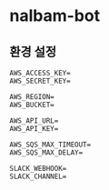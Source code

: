# nalbam-bot

## 환경 설정
```
AWS_ACCESS_KEY=
AWS_SECRET_KEY=

AWS_REGION=
AWS_BUCKET=

AWS_API_URL=
AWS_API_KEY=

AWS_SQS_MAX_TIMEOUT=
AWS_SQS_MAX_DELAY=

SLACK_WEBHOOK=
SLACK_CHANNEL=
```

